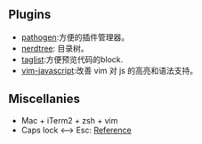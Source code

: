 

Plugins
---
- [pathogen](https://github.com/tpope/vim-pathogen):方便的插件管理器。
- [nerdtree](https://github.com/scrooloose/nerdtree): 目录树。
- [taglist](http://www.vim.org/scripts/script.php?script_id=273):方便预览代码的block.
- [vim-javascript](https://github.com/pangloss/vim-javascript):改善 vim 对 js 的高亮和语法支持。



Miscellanies
---
- Mac + iTerm2 + zsh + vim
- Caps lock <--> Esc: [Reference](http://stackoverflow.com/questions/127591/using-caps-lock-as-esc-in-mac-os-x)

